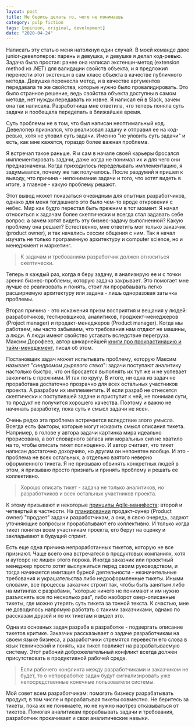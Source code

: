 ```yaml
---
layout: post
title: Не берись делать то, чего не понимаешь
category: pulp fiction
tags: [opinion, original, development]
date: "2020-04-24"
---
```


Написать эту статью меня натолкнул один случай. В моей команде двое junior-девелоперов: парень и девушка, и девушке я делал код-ревью. Задача была простая: ранее она написал экстеншн-метод (extension method из .NET) для валидации свойств объекта, и я предложил перенести этот экстеншн в сам класс объекта в качестве публичного метода. Девушка перенесла метод, и в качестве аргументов передавала те же свойства, которые нужно было провалидировать. Это было странное решение, ведь свойства объекта доступны в самом методе, нет нужды передавать их извне. Я написал ей в Slack, зачем она так написала. Разработчица мне ответила, что теперь поняла суть задачи и пообещала переделать в ближайшее время.

Суть проблемы не в том, что был написан неоптимальный код. Девелопер признался, что реализовал задачу и отправил ее на код-ревью, хотя не уловил суть задачи. Именно "не уловить суть задачи" и есть, как мне кажется, гораздо более важная проблема.

Я встречал такое раньше. Я и сам в начале своей карьеры бросался имплементировать задачи, даже когда не понимал их и для чего они предназначены. Когда приходилось переделывать имплементацию, я задумывался, почему же так получалось. После раздумий я пришел к выводу, что причина - непонимание задачи и того, что хотят видеть в итоге, а главное - какую проблему решают.

Этот вывод может показаться очевидным для опытных разработчиков, однако для меня тогдашнего это было чем-то вроде откровения с небес. Мир как будто перестал быть прежним в тот момент. Я начал относиться к задачам более скептически и всегда стал задавать себе вопрос: а зачем хотят видеть эту бизнес-задачу выполненной? Какую проблему она решает? Естественно, мне ответить мог только заказчик (product owner), и так начались сессии общения с ним. Так я начал изучать не только программную архитектуру и computer science, но и менеджмент и маркетинг.

> К задачам и требованиям разработчик должен относиться скептически.

Теперь я каждый раз, когда я беру задачу, я анализирую ее и с точки зрения бизнес-проблемы, которую задача закрывает. Это помогает мне лучше ее реализовать и понять, стоит ли прорабаывать легко расширяемую архитектуру или задача - лишь одноразовая затычка проблемы.

Вторая причина - это искажения призм восприятия и вещания у людей: разработчиков, тестировщиков, аналитиков, проджект-менеджеров (Project manager) и продакт-менеджеров (Product manager). Когда мы работаем, мы часто забываем, что требования нам отдают не машины, а люди. А люди имеют свойство уставать вследствие перегруза. Максим Дорофеев, автор шикарнейшей [книги про прокрастинацию и тайм-менеджмент](https://www.flip.kz/catalog?prod=840177), писал об этом.

Постановщик задач может испытывать проблему, которую Максим называет "_синдромом дырявого стека_": задачи поступают аналитику настолько быстро, что он бросается выполнять их тут же и не успевает закончить с прежними. И так по кругу. В итоге, ни одна из задач не проработана достаточно прозрачно для всех остальных участников проекта. А разрабам их имплементить. И если разраб не отнесется скептически к поступившей задаче и приступит к ней, не понимая сути, то продукт не получится хорошего качества. Поэтому и важно не начинать разработку, пока суть и смысл задачи не ясен.

Очень редко эта проблема встречается вследствие злого умысла. Всегда есть факторы, которые могут исказить смысл описания тикета. Например, в голове у автора задачи картинка мира идеально прорисована, а вот словарного запаса или моральных сил не хватило на то, чтобы описать тикет полноценно. И автор считает, что тикет написан достаточно доходчиво, но другим он непонятен вообще. И это - проблема не всех остальных, а отдельно взятого неверно оформленного тикета. Я не призываю обвинять конкретных людей в этом, я призываю просто признать и принять проблему и решать ее коллективно.

> Хорошо описать тикет - задача не только аналитиков, но разработчиков и всех остальных участников проекта.

К этому призывают и некоторые [принципы Agile-манифеста](https://agilemanifesto.org/principles.html): второй и четвертый в частности. На [планировании](https://www.agilealliance.org/glossary/sprint-planning/) продакт-оунер (Product owner) "продает" задачи разработчикам, а они, в свою очередь, задают уточняющие вопросы и прорабатывают его коллективно. И только когда тикет понятен всем участникам проекта, его берут на оценку и закладывают в будущий спринт.

Есть еще одна причина непроработанных тикетов, которую не все признают. Чаще всего она встречатеся в продуктовых компаниях, хотя и аутсорс не лишен этого порока. Иногда заказчик или проектный менеджер просто хотят выслужиться перед своим руководством, и тогда начинается имитация бурной деятельности - незначительные требования и украшательства либо недооформленные тикеты. Иными словами, все процессы заказчик строит так, чтобы быть занятым либо на митингах с разрабами, "которые ничего не понимают и им нужно разъяснять все по несколько раз", либо наоборот овер-описанные тикеты, где можно утерять суть тикета за тонной текста. К счастью, мне не доводилось напрямую работать с такими заказчиками, однако по рассказам друзей и по их тикетам я видел это.

Одна из основных задач разраба в разработке - подвергать описание тикетов критике. Заказчик рассказывает о задаче разработчикам на своем языке бизнеса, а разработчики стремятся перевести его слова в язык технический и понять, как тикет повлияет на разрабатываемую систему. Этот рабочий доброжелательный конфликт всегда должен присутствовать в продуктивной рабочей среде.

> Если рабочего конфликта между разработчиками и заказчиком не будет, то о непроработке задач будут сигнализировать уже непосредственные конечные пользователи системы.

Мой совет всем разработчикам: помогать бизнесу разрабатывать продукт, в том числе и прорабатывая тикеты совместно. Не беритесь за тикеты, пока их не понимаете, но не нужно наотрез отказываться от тикетов. Помогая аналитикам прорабаывать задачи и требования, разработчик прокачивает и свои аналитические навыки.
